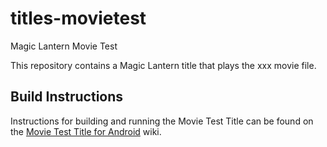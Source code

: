 # titles-movietest
Magic Lantern Movie Test

This repository contains a Magic Lantern title that plays the xxx movie file.

## Build Instructions

Instructions for building and running the Movie Test Title can be found on the [Movie Test Title for Android](https://github.com/magic-lantern-android-studio/titles-movietest/wiki) wiki.
